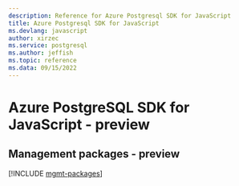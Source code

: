 ```yaml
---
description: Reference for Azure Postgresql SDK for JavaScript
title: Azure Postgresql SDK for JavaScript
ms.devlang: javascript
author: xirzec
ms.service: postgresql
ms.author: jeffish
ms.topic: reference
ms.data: 09/15/2022
---
```

# Azure PostgreSQL SDK for JavaScript - preview

## Management packages - preview
[!INCLUDE [mgmt-packages](postgresql-mgmt-index.md)]